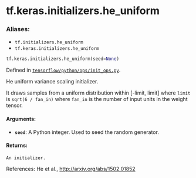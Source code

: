 <div itemscope itemtype="http://developers.google.com/ReferenceObject">
<meta itemprop="name" content="tf.keras.initializers.he_uniform" />
<meta itemprop="path" content="Stable" />
</div>

# tf.keras.initializers.he_uniform

### Aliases:

* `tf.initializers.he_uniform`
* `tf.keras.initializers.he_uniform`

``` python
tf.keras.initializers.he_uniform(seed=None)
```



Defined in [`tensorflow/python/ops/init_ops.py`](https://www.tensorflow.org/code/tensorflow/python/ops/init_ops.py).

He uniform variance scaling initializer.

It draws samples from a uniform distribution within [-limit, limit]
where `limit` is `sqrt(6 / fan_in)`
where `fan_in` is the number of input units in the weight tensor.

#### Arguments:

* <b>`seed`</b>: A Python integer. Used to seed the random generator.


#### Returns:

    An initializer.

References:
    He et al., http://arxiv.org/abs/1502.01852